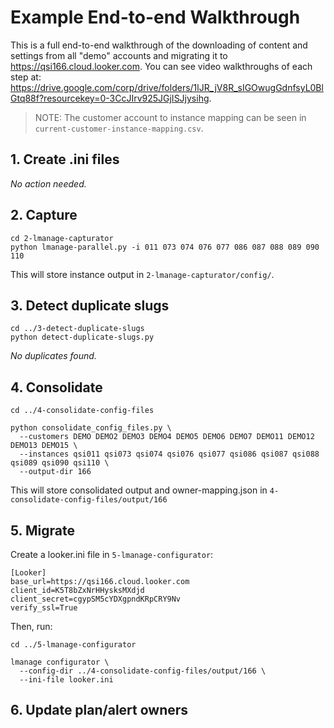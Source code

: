 # Example End-to-end Walkthrough

This is a full end-to-end walkthrough of the downloading of content and settings from all "demo" accounts and migrating it to https://qsi166.cloud.looker.com.  You can see video walkthroughs of each step at: https://drive.google.com/corp/drive/folders/1lJR_jV8R_sIGOwugGdnfsyL0BlGtq88f?resourcekey=0-3CcJIrv925JGjISJjysihg.

> NOTE: The customer account to instance mapping can be seen in `current-customer-instance-mapping.csv`.

## 1. Create .ini files

_No action needed._

## 2. Capture

```
cd 2-lmanage-capturator
python lmanage-parallel.py -i 011 073 074 076 077 086 087 088 089 090 110
```

This will store instance output in `2-lmanage-capturator/config/`.

## 3. Detect duplicate slugs

```
cd ../3-detect-duplicate-slugs
python detect-duplicate-slugs.py
```

_No duplicates found._

## 4. Consolidate

```
cd ../4-consolidate-config-files

python consolidate_config_files.py \
  --customers DEMO DEMO2 DEMO3 DEMO4 DEMO5 DEMO6 DEMO7 DEMO11 DEMO12 DEMO13 DEMO15 \
  --instances qsi011 qsi073 qsi074 qsi076 qsi077 qsi086 qsi087 qsi088 qsi089 qsi090 qsi110 \
  --output-dir 166
```

This will store consolidated output and owner-mapping.json in `4-consolidate-config-files/output/166`

## 5. Migrate

Create a looker.ini file in `5-lmanage-configurator`:

```
[Looker]
base_url=https://qsi166.cloud.looker.com
client_id=K5T8bZxNrHHysksMXdjd
client_secret=cgypSM5cYDXgpndKRpCRY9Nv
verify_ssl=True
```

Then, run:

```
cd ../5-lmanage-configurator

lmanage configurator \
  --config-dir ../4-consolidate-config-files/output/166 \
  --ini-file looker.ini
```

## 6. Update plan/alert owners